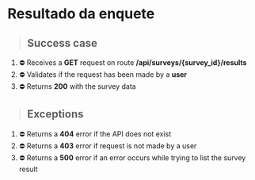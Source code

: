 # Resultado da enquete

> ## Success case

1. ⛔ Receives a **GET** request on route **/api/surveys/{survey_id}/results**
2. ⛔ Validates if the request has been made by a **user**
3. ⛔ Returns **200** with the survey data

> ## Exceptions

1. ⛔ Returns a **404** error if the API does not exist
2. ⛔ Returns a **403** error if request is not made by a user
3. ⛔ Returns a **500** error if an error occurs while trying to list the survey result